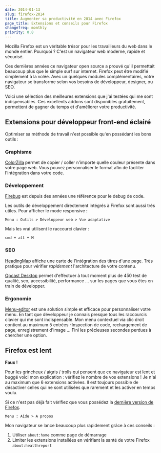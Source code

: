 ```yaml
---
date: 2014-01-13
slug: firefox-2014
title: Augmenter sa productivité en 2014 avec Firefox
page_title: Extensions et conseils pour Firefox
changefreq: monthly
priority: 0.8
---
```


Mozilla Firefox est un véritable trésor pour les travailleurs du web dans le monde entier. Pourquoi ? C'est un navigateur web moderne, rapide et sécurisé.

Ces dernières années ce navigateur open source a prouvé qu'il permettait beaucoup plus que le simple surf sur internet. Firefox peut être modifié simplement à la volée. Avec un quelques modules complémentaires, votre navigateur se transforme selon vos besoins de développeur, designer, ou SEO.

Voici une sélection des meilleures extensions que j'ai testées qui me sont indispensables. Ces excellents addons sont disponibles gratuitement, permettent de gagner du temps et d'améliorer votre productivité.

## Extensions pour développeur front-end éclairé

Optimiser sa méthode de travail n'est possible qu'en possédant les bons outils :

### Graphisme

[ColorZilla](http://www.colorzilla.com/) permet de copier / coller n'importe quelle couleur présente dans votre page web. Vous pouvez personnaliser le format afin de faciliter l'intégration dans votre code.

### Développement

[Firebug](https://www.getfirebug.com/) est depuis des années une référence pour le debug de code.

Les outils de développement directement intégrés à Firefox sont aussi très utiles. Pour afficher le mode responsive :

    Menu : Outils > Développeur web > Vue adaptative

Mais les vrai utilisent le raccourci clavier :

    cmd + alt + M

### SEO

[HeadingMap](https://addons.mozilla.org/fr/firefox/addon/headingsmap/) affiche une carte de l'intégration des titres d'une page. Très pratique pour vérifier _rapidement_ l'architecture de votre contenu.

[Opcast Desktop](https://desktop.opquast.com/fr/) permet d'effectuer à tout moment plus de 450 test de qualité, seo, accessibilité, performance ... sur les pages que vous êtes en train de développer.

### Ergonomie

[Menu-editor](http://menueditor.mozdev.org/) est une solution simple et efficace pour personnaliser votre menu. En tant que développeur je connais presque tous les raccourcis clavier qui me sont indispensable. Mon menu contextuel via clic droit contient au maximum 5 entrées -Inspection de code, rechargement de page, enregistrement d'image ... Fini les précieuses secondes perdues à chercher une option.

## Firefox est lent

__Faux !__

Pour les grincheux / aigris / trolls qui pensent que ce navigateur est lent et buggé voici mon explication : vérifiez le nombre de vos extensions ! Je n'ai au maximum que 6 extensions activées. Il est toujours possible de désactiver celles qui ne sont utilisées que rarement et les activer en temps voulu.

Si ce n'est pas déjà fait vérifiez que vous possédez la [dernière version de Firefox](https://www.mozilla.org/fr/firefox/new/).

    Menu : Aide > A propos

Mon navigateur se lance beaucoup plus rapidement grâce à ces conseils :

1. Utiliser `about:home` comme page de démarrage
2. Limiter les extensions installées en vérifiant la santé de votre Firefox `about:healthreport`
